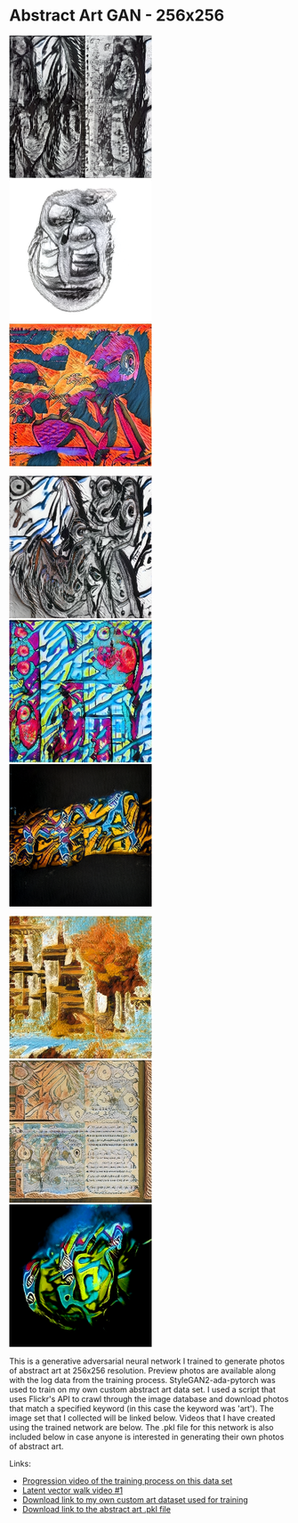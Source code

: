 # Abstract Art GAN - 256x256
![image info](./preview/8973432.png)
![image info](./preview/8973498.png)
![image info](./preview/8973600.png)

![image info](./preview/8973446.png)
![image info](./preview/8973522.png)
![image info](./preview/8975286.png)

![image info](./preview/8973458.png)
![image info](./preview/8973584.png)
![image info](./preview/8975428.png)

This is a generative adversarial neural network I trained to generate photos of abstract art at 256x256 resolution. Preview photos are 
available along with the log data from the training process. StyleGAN2-ada-pytorch was used to train on my own custom 
abstract art data set. I used a script that uses Flickr's API to crawl through the image database and download photos that 
match a specified keyword (in this case the keyword was 'art'). The image set that I collected will be linked below. 
Videos that I have created using the trained network are below. The 
.pkl file for this network is also included below in case anyone is interested in generating their own photos of 
abstract art.

Links:

* [Progression video of the training process on this data set](https://youtu.be/Veh3uNC8VI8)
* [Latent vector walk video #1](https://youtu.be/Gzfzxq-ZHTo)
* [Download link to my own custom art dataset used for training](https://github.com/dudebroSW/pretrained-gan-abstract-art-256/releases/download/v1.0/abstract-art-img-set-256.zip)
* [Download link to the abstract art .pkl file](https://github.com/dudebroSW/pretrained-gan-abstract-art-256/releases/download/v1.0/abstract-art-256-trained.pkl)
